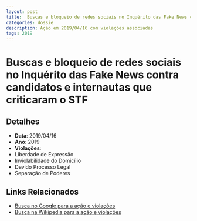 ```yaml
---
layout: post
title:  Buscas e bloqueio de redes sociais no Inquérito das Fake News contra candidatos e internautas que criticaram o STF
categories: dossie
description: Ação em 2019/04/16 com violações associadas
tags: 2019
---
```


# Buscas e bloqueio de redes sociais no Inquérito das Fake News contra candidatos e internautas que criticaram o STF

## Detalhes
- **Data**: 2019/04/16
- **Ano**: 2019
- **Violações**:
- Liberdade de Expressão
- Inviolabilidade do Domicílio
- Devido Processo Legal
- Separação de Poderes

## Links Relacionados
- [Busca no Google para a ação e violações](https://www.google.com/search?q=%22Alexandre%20de%20Moraes%22%20Buscas%20e%20bloqueio%20de%20redes%20sociais%20no%20Inqu%C3%A9rito%20das%20Fake%20News%20contra%20candidatos%20e%20internautas%20que%20criticaram%20o%20STF%20Liberdade%20de%20Express%C3%A3o%20Inviolabilidade%20do%20Domic%C3%ADlio%20Devido%20Processo%20Legal%20Separa%C3%A7%C3%A3o%20de%20Poderes%202019)
- [Busca na Wikipedia para a ação e violações](https://en.wikipedia.org/w/index.php?search=%22Alexandre%20de%20Moraes%22%20Buscas%20e%20bloqueio%20de%20redes%20sociais%20no%20Inqu%C3%A9rito%20das%20Fake%20News%20contra%20candidatos%20e%20internautas%20que%20criticaram%20o%20STF%20Liberdade%20de%20Express%C3%A3o%20Inviolabilidade%20do%20Domic%C3%ADlio%20Devido%20Processo%20Legal%20Separa%C3%A7%C3%A3o%20de%20Poderes%202019)
